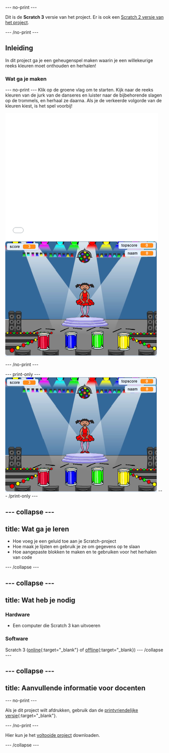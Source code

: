 --- no-print ---

Dit is de **Scratch 3** versie van het project. Er is ook een [Scratch 2 versie van het project](https://projects.raspberrypi.org/nl-NL/projects/memory-scratch2).

--- /no-print ---

## Inleiding

In dit project ga je een geheugenspel maken waarin je een willekeurige reeks kleuren moet onthouden en herhalen!

### Wat ga je maken

--- no-print --- Klik op de groene vlag om te starten. Kijk naar de reeks kleuren van de jurk van de danseres en luister naar de bijbehorende slagen op de trommels, en herhaal ze daarna. Als je de verkeerde volgorde van de kleuren kiest, is het spel voorbij!

<div class="scratch-preview">
<iframe allowtransparency="true" width="485" height="402" src="//scratch.mit.edu/projects/embed/284452634/?autostart=false" frameborder="0" allowfullscreen scrolling="no" mark="crwd-mark"></iframe> 
<img src="images/screenshot.png"/>
</div>

--- /no-print ---

--- print-only --- ![screenshot of finished game](images/screenshot.png) --- /print-only ---

--- collapse ---
---
title: Wat ga je leren
---

+ Hoe voeg je een geluid toe aan je Scratch-project
+ Hoe maak je lijsten en gebruik je ze om gegevens op te slaan
+ Hoe aangepaste blokken te maken en te gebruiken voor het herhalen van code

--- /collapse ---

--- collapse ---
---
title: Wat heb je nodig
---

### Hardware

+ Een computer die Scratch 3 kan uitvoeren

### Software

Scratch 3 ([online](https://rpf.io/scratchon){:target="_blank"} of [offline](https://rpf.io/scratchoff){:target="_blank}) 
--- /collapse ---

--- collapse ---
---
title: Aanvullende informatie voor docenten
---

--- no-print ---

Als je dit project wilt afdrukken, gebruik dan de [printvriendelijke versie](https://projects.raspberrypi.org/nl-NL/projects/memory/print){:target="_blank"}.

--- /no-print ---

Hier kun je het [voltooide project](http://rpf.io/p/nl-NL/memory-get) downloaden.

--- /collapse ---